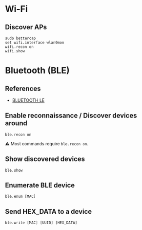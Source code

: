 # Wi-Fi

## Discover APs
```
sudo bettercap
set wifi.interface wlan0mon
wifi.recon on
wifi.show
```

# Bluetooth (BLE)

## References
* [BLUETOOTH LE](https://www.bettercap.org/modules/ble/)

## Enable reconnaissance / Discover devices around
```
ble.recon on
```
⚠️ Most commands require `ble.recon on`.

## Show discovered devices
```
ble.show
```

## Enumerate BLE device
```
ble.enum [MAC]
```

## Send HEX_DATA to a device
```
ble.write [MAC] [UUID] [HEX_DATA]
```
